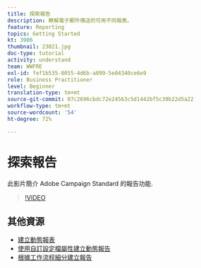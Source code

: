 ```yaml
---
title: 探索報告
description: 瞭解電子郵件傳送的可用不同報表。
feature: Reporting
topics: Getting Started
kt: 3906
thumbnail: 23021.jpg
doc-type: tutorial
activity: understand
team: WWFRE
exl-id: fef1b535-8055-4d6b-a099-5e04340ce6e9
role: Business Practitioner
level: Beginner
translation-type: tm+mt
source-git-commit: 07c2696cbdc72e24563c5d1442bf5c39b22d5a22
workflow-type: tm+mt
source-wordcount: '54'
ht-degree: 72%

---
```


# 探索報告

此影片簡介 Adobe Campaign Standard 的報告功能.

>[!VIDEO](https://video.tv.adobe.com/v/23021?quality=12)

## 其他資源

* [建立動態報表](/help/reporting/creating-a-dynamic-report.md)
* [使用自訂設定檔屬性建立動態報告](/help/reporting/custom-profile-attributes-dynamic-reports.md)
* [根據工作流程細分建立報告](/help/reporting/report-on-workflow-segments.md)
